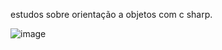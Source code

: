 estudos sobre orientação a objetos com c sharp.

![image](https://github.com/user-attachments/assets/8fbc941c-abd7-491c-8e28-3b58f3844521)

